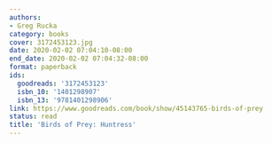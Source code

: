 ```yaml
---
authors:
- Greg Rucka
category: books
cover: 3172453123.jpg
date: 2020-02-02 07:04:10-08:00
end_date: 2020-02-02 07:04:32-08:00
format: paperback
ids:
  goodreads: '3172453123'
  isbn_10: '1401298907'
  isbn_13: '9781401298906'
link: https://www.goodreads.com/book/show/45143765-birds-of-prey
status: read
title: 'Birds of Prey: Huntress'
---
```

